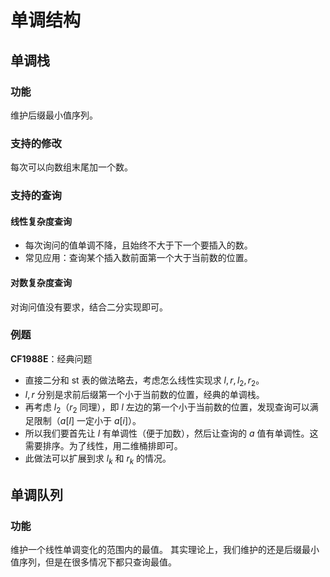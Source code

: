 # 单调结构

## 单调栈
### 功能
维护后缀最小值序列。

### 支持的修改
每次可以向数组末尾加一个数。

### 支持的查询
#### 线性复杂度查询
- 每次询问的值单调不降，且始终不大于下一个要插入的数。
- 常见应用：查询某个插入数前面第一个大于当前数的位置。

#### 对数复杂度查询
对询问值没有要求，结合二分实现即可。

### 例题
**CF1988E**：经典问题
- 直接二分和 st 表的做法略去，考虑怎么线性实现求 $l, r, l_2, r_2$。
- $l, r$ 分别是求前后缀第一个小于当前数的位置，经典的单调栈。
- 再考虑 $l_2$（$r_2$ 同理），即 $l$ 左边的第一个小于当前数的位置，发现查询可以满足限制（$a[l]$ 一定小于 $a[i]$）。
- 所以我们要首先让 $l$ 有单调性（便于加数），然后让查询的 $a$ 值有单调性。这需要排序。为了线性，用二维桶排即可。
- 此做法可以扩展到求 $l_k$ 和 $r_k$ 的情况。

## 单调队列
### 功能
维护一个线性单调变化的范围内的最值。
其实理论上，我们维护的还是后缀最小值序列，但是在很多情况下都只查询最值。